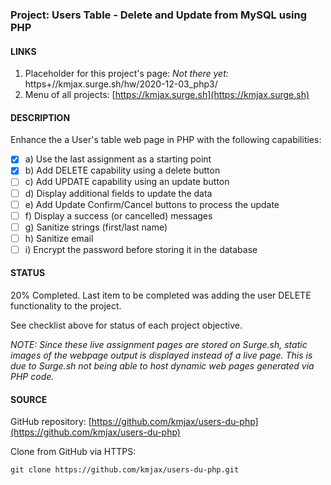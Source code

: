 ### Project: Users Table - Delete and Update from MySQL using PHP

#### LINKS

1. Placeholder for this project's page: _*Not there yet:*_ https+//kmjax.surge.sh/hw/2020-12-03_php3/
1. Menu of all projects: [https://kmjax.surge.sh](https://kmjax.surge.sh)

#### DESCRIPTION

Enhance the a User's table web page in PHP with the following capabilities:

- [x] a) Use the last assignment as a starting point
- [x] b) Add DELETE capability using a delete button
- [ ] c) Add UPDATE capability using an update button
- [ ] d) Display additional fields to update the data
- [ ] e) Add Update Confirm/Cancel buttons to process the update
- [ ] f) Display a success (or cancelled) messages
- [ ] g) Sanitize strings (first/last name)
- [ ] h) Sanitize email
- [ ] i) Encrypt the password before storing it in the database

#### STATUS

20% Completed. Last item to be completed was adding the user DELETE functionality to the project.

See checklist above for status of each project objective. 

_NOTE: Since these live assignment pages are stored on Surge.sh, static images of the webpage output is displayed instead of a live page. This is due to Surge.sh not being able to host dynamic web pages generated via PHP code._

#### SOURCE

GitHub repository: [https://github.com/kmjax/users-du-php](https://github.com/kmjax/users-du-php)

Clone from GitHub via HTTPS:

`git clone https://github.com/kmjax/users-du-php.git`
